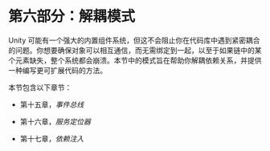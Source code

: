 # 第六部分：解耦模式

Unity 可能有一个强大的内置组件系统，但这不会阻止你在代码库中遇到紧密耦合的问题。你想要确保对象可以相互通信，而无需绑定到一起，以至于如果链中的某个元素缺失，整个系统都会崩溃。本节中的模式旨在帮助你解耦依赖关系，并提供一种编写更可扩展代码的方法。

本节包含以下章节：

+   第十五章，*事件总线*

+   第十六章，*服务定位器*

+   第十七章，*依赖注入*
